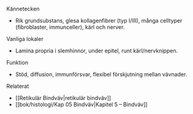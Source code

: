 Kännetecken
- Rik grundsubstans, glesa kollagenfibrer (typ I/III), många celltyper (fibroblaster, immunceller), kärl och nerver.

Vanliga lokaler
- Lamina propria i slemhinnor, under epitel, runt kärl/nervknippen.

Funktion
- Stöd, diffusion, immunförsvar, flexibel förskjutning mellan vävnader.

Relaterat
- [[Retikulär Bindväv|retikulär bindväv]]
- [[bok/histologi/Kap 05 Bindväv|Kapitel 5 – Bindväv]]

